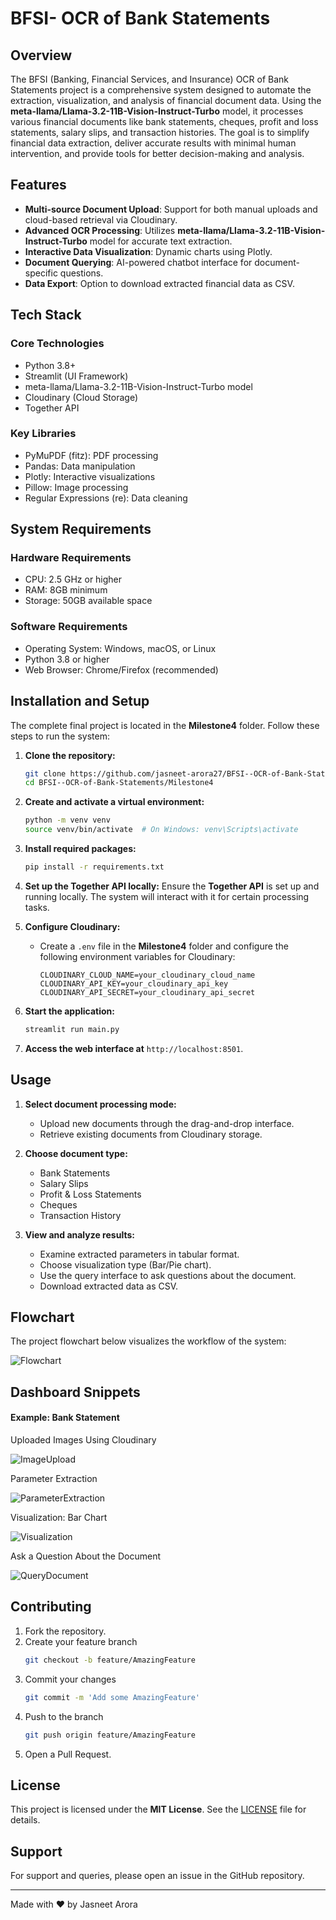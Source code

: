 # BFSI- OCR of Bank Statements

## Overview

The BFSI (Banking, Financial Services, and Insurance) OCR of Bank Statements project is a comprehensive system designed to automate the extraction, visualization, and analysis of financial document data. Using the **meta-llama/Llama-3.2-11B-Vision-Instruct-Turbo** model, it processes various financial documents like bank statements, cheques, profit and loss statements, salary slips, and transaction histories. The goal is to simplify financial data extraction, deliver accurate results with minimal human intervention, and provide tools for better decision-making and analysis.

## Features

- **Multi-source Document Upload**: Support for both manual uploads and cloud-based retrieval via Cloudinary.
- **Advanced OCR Processing**: Utilizes **meta-llama/Llama-3.2-11B-Vision-Instruct-Turbo** model for accurate text extraction.
- **Interactive Data Visualization**: Dynamic charts using Plotly.
- **Document Querying**: AI-powered chatbot interface for document-specific questions.
- **Data Export**: Option to download extracted financial data as CSV.

## Tech Stack

### Core Technologies

- Python 3.8+
- Streamlit (UI Framework)
- meta-llama/Llama-3.2-11B-Vision-Instruct-Turbo model
- Cloudinary (Cloud Storage)
- Together API

### Key Libraries

- PyMuPDF (fitz): PDF processing
- Pandas: Data manipulation
- Plotly: Interactive visualizations
- Pillow: Image processing
- Regular Expressions (re): Data cleaning

## System Requirements

### Hardware Requirements

- CPU: 2.5 GHz or higher
- RAM: 8GB minimum
- Storage: 50GB available space

### Software Requirements

- Operating System: Windows, macOS, or Linux
- Python 3.8 or higher
- Web Browser: Chrome/Firefox (recommended)

## Installation and Setup

The complete final project is located in the **Milestone4** folder. Follow these steps to run the system:

1. **Clone the repository:**

   ```bash
   git clone https://github.com/jasneet-arora27/BFSI--OCR-of-Bank-Statements.git
   cd BFSI--OCR-of-Bank-Statements/Milestone4
   ```

2. **Create and activate a virtual environment:**

   ```bash
   python -m venv venv
   source venv/bin/activate  # On Windows: venv\Scripts\activate
   ```

3. **Install required packages:**

   ```bash
   pip install -r requirements.txt
   ```

4. **Set up the Together API locally:**
   Ensure the **Together API** is set up and running locally. The system will interact with it for certain processing tasks.

5. **Configure Cloudinary:**

   - Create a `.env` file in the **Milestone4** folder and configure the following environment variables for Cloudinary:
     ```plaintext
     CLOUDINARY_CLOUD_NAME=your_cloudinary_cloud_name
     CLOUDINARY_API_KEY=your_cloudinary_api_key
     CLOUDINARY_API_SECRET=your_cloudinary_api_secret
     ```

6. **Start the application:**

   ```bash
   streamlit run main.py
   ```

7. **Access the web interface at** `http://localhost:8501`.

## Usage

1. **Select document processing mode:**

   - Upload new documents through the drag-and-drop interface.
   - Retrieve existing documents from Cloudinary storage.

2. **Choose document type:**

   - Bank Statements
   - Salary Slips
   - Profit & Loss Statements
   - Cheques
   - Transaction History

3. **View and analyze results:**
   - Examine extracted parameters in tabular format.
   - Choose visualization type (Bar/Pie chart).
   - Use the query interface to ask questions about the document.
   - Download extracted data as CSV.

## Flowchart

The project flowchart below visualizes the workflow of the system:

![Flowchart](./BFSI%20Flowchart.png)

## Dashboard Snippets

#### Example: Bank Statement

Uploaded Images Using Cloudinary

![ImageUpload](./image%20upload.jpg)

Parameter Extraction

![ParameterExtraction](./parameter%20extraction.jpg)

Visualization: Bar Chart

![Visualization](./visualization.jpg)

Ask a Question About the Document

![QueryDocument](./query%20document.jpg)

## Contributing

1. Fork the repository.
2. Create your feature branch
   ```bash
   git checkout -b feature/AmazingFeature
   ```
3. Commit your changes
   ```bash
   git commit -m 'Add some AmazingFeature'
   ```
4. Push to the branch
   ```bash
   git push origin feature/AmazingFeature
   ```
5. Open a Pull Request.

## License

This project is licensed under the **MIT License**. See the [LICENSE](LICENSE) file for details.

## Support

For support and queries, please open an issue in the GitHub repository.

---

Made with ❤️ by Jasneet Arora
